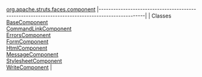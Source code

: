 [org.apache.struts.faces.component](../../../../../org/apache/struts/faces/component/package-summary.html.md)
|-------------------------------------------------------------------------------------------------|
| Classes                                                                                         
  [BaseComponent](BaseComponent.html.md "class in org.apache.struts.faces.component")                
  [CommandLinkComponent](CommandLinkComponent.html.md "class in org.apache.struts.faces.component")  
  [ErrorsComponent](ErrorsComponent.html.md "class in org.apache.struts.faces.component")            
  [FormComponent](FormComponent.html.md "class in org.apache.struts.faces.component")                
  [HtmlComponent](HtmlComponent.html.md "class in org.apache.struts.faces.component")                
  [MessageComponent](MessageComponent.html.md "class in org.apache.struts.faces.component")          
  [StylesheetComponent](StylesheetComponent.html.md "class in org.apache.struts.faces.component")    
  [WriteComponent](WriteComponent.html.md "class in org.apache.struts.faces.component")              |


